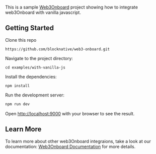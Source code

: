 This is a sample [Web3Onboard](https://github.com/blocknative/web3-onboard) project showing how to integrate web3Onboard with vanilla javascript.

## Getting Started

Clone this repo

```
https://github.com/blocknative/web3-onboard.git
```

Navigate to the project directory:

```
cd examples/with-vanilla-js
```

Install the dependencies:

```
npm install
```

Run the development server:

```bash
npm run dev
```

Open [http://localhost:9000](http://localhost:9000) with your browser to see the result.

## Learn More

To learn more about other web3Onboard integraions, take a look at our documentation: [Web3Onboard Documentation](https://web3onboard.thirdweb.com/docs/overview/introduction#features) for more details.
